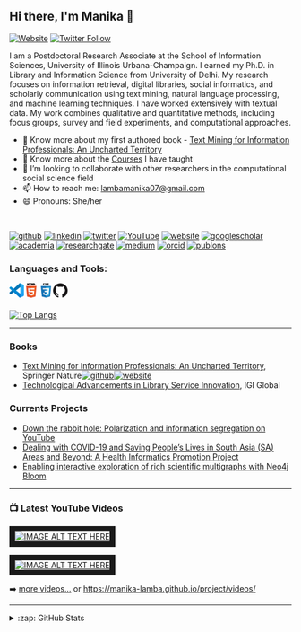  ## Hi there, I'm Manika 👋
 [![Website](https://img.shields.io/website?label=manika-lamba.github.io&style=for-the-badge&url=https%3A%2F%2Fmanika-lamba.github.io)](https://manika-lamba.github.io)
 [![Twitter Follow](https://img.shields.io/twitter/follow/lamba_manika?color=1DA1F2&logo=twitter&style=for-the-badge)](https://twitter.com/lamba_manika)

I am a Postdoctoral Research Associate at the School of Information Sciences, University of Illinois Urbana-Champaign. I earned my Ph.D. in Library and Information Science from University of Delhi. My research focuses on information retrieval, digital libraries, social informatics, and scholarly communication using text mining, natural language processing, and machine learning techniques. I have worked extensively with textual data. My work combines qualitative and quantitative methods, including focus groups, survey and field experiments, and computational approaches.

- 🔭 Know more about my first authored book - [Text Mining for Information Professionals: An Uncharted Territory](https://textmining-infopros.github.io/)
- 🔭 Know more about the [Courses](https://manika-lamba.gitbook.io/courses/courses/introduction) I have taught
- 👯 I’m looking to collaborate with other researchers in the computational social science field
- 📫 How to reach me: lambamanika07@gmail.com
- 😄 Pronouns: She/her

<br/>

[<img src='https://cdn.jsdelivr.net/npm/simple-icons@3.0.1/icons/github.svg' alt='github' height='40'>](https://github.com/manika-lamba)  [<img src='https://cdn.jsdelivr.net/npm/simple-icons@3.0.1/icons/linkedin.svg' alt='linkedin' height='40'>](https://www.linkedin.com/in/manika-lamba-978282a2/)  [<img src='https://cdn.jsdelivr.net/npm/simple-icons@3.0.1/icons/twitter.svg' alt='twitter' height='40'>](https://twitter.com/lamba_manika)  [<img src='https://cdn.jsdelivr.net/npm/simple-icons@3.0.1/icons/youtube.svg' alt='YouTube' height='40'>](https://www.youtube.com/channel/UChUjrjKX2pONUZrquNdifUA)  [<img src='https://cdn.jsdelivr.net/npm/simple-icons@3.0.1/icons/icloud.svg' alt='website' height='40'>](https://manika-lamba.github.io)  [<img src='https://cdn.jsdelivr.net/npm/simple-icons@3.0.1/icons/googlescholar.svg' alt='googlescholar' height='40'>](https://scholar.google.co.uk/citations?user=sfRS9iwAAAAJ&hl=en)  [<img src='https://cdn.jsdelivr.net/npm/simple-icons@3.0.1/icons/academia.svg' alt='academia' height='40'>](https://du-in.academia.edu/ManikaLamba)  [<img src='https://cdn.jsdelivr.net/npm/simple-icons@3.0.1/icons/researchgate.svg' alt='researchgate' height='40'>](https://www.researchgate.net/profile/Manika_Lamba3)  [<img src='https://cdn.jsdelivr.net/npm/simple-icons@3.0.1/icons/medium.svg' alt='medium' height='40'>](https://medium.com/@lambamanika07)  [<img src='https://cdn.jsdelivr.net/npm/simple-icons@3.0.1/icons/orcid.svg' alt='orcid' height='40'>](https://orcid.org/0000-0002-2022-3098)  [<img src='https://cdn.jsdelivr.net/npm/simple-icons@3.0.1/icons/publons.svg' alt='publons' height='40'>](https://publons.com/researcher/1395631/manika-lamba/)  

### Languages and Tools:
<img align="left" alt="Visual Studio Code" width="26px" src="https://raw.githubusercontent.com/github/explore/80688e429a7d4ef2fca1e82350fe8e3517d3494d/topics/visual-studio-code/visual-studio-code.png" />
<img align="left" alt="HTML5" width="26px" src="https://raw.githubusercontent.com/github/explore/80688e429a7d4ef2fca1e82350fe8e3517d3494d/topics/html/html.png" />
<img align="left" alt="CSS3" width="26px" src="https://raw.githubusercontent.com/github/explore/80688e429a7d4ef2fca1e82350fe8e3517d3494d/topics/css/css.png" />
<img align="left" alt="GitHub" width="26px" src="https://raw.githubusercontent.com/github/explore/78df643247d429f6cc873026c0622819ad797942/topics/github/github.png" />

<br />
<br />

[![Top Langs](https://github-readme-stats.vercel.app/api/top-langs/?username=manika-lamba&layout=compact)](https://github.com/manika-lamba/github-readme-stats)

---
### Books

- [Text Mining for Information Professionals: An Uncharted Territory](https://www.springer.com/in/book/9783030850845), Springer Nature[<img src='https://cdn.jsdelivr.net/npm/simple-icons@3.0.1/icons/github.svg' alt='github' height='40'>](https://github.com/textmining-infopros)[<img src='https://cdn.jsdelivr.net/npm/simple-icons@3.0.1/icons/icloud.svg' alt='website' height='40'>](https://textmining-infopros.github.io/)
- [Technological Advancements in Library Service Innovation](https://www.igi-global.com/book/technological-advancements-library-service-innovation/274985), IGI Global

### Currents Projects

- [Down the rabbit hole: Polarization and information segregation on YouTube](http://janlo.de/bigssscss/social-cohesion-2022-groningen/projects/#youtube)
- [Dealing with COVID-19 and Saving People’s Lives in South Asia (SA) Areas and Beyond: A Health Informatics Promotion Project](https://manika-lamba.github.io/project/asist/)
- [Enabling interactive exploration of rich scientific multigraphs with Neo4j Bloom](https://s4.scienceofscience.org/announcement/microgrants)

---
### 📺 Latest YouTube Videos

<a href="http://www.youtube.com/watch?feature=player_embedded&v=WcMnKg9IpgY
" target="_blank"><img src="http://img.youtube.com/vi/WcMnKg9IpgY/0.jpg" 
alt="IMAGE ALT TEXT HERE" width="240" height="180" border="10" /></a>

<a href="http://www.youtube.com/watch?feature=player_embedded&v=w07LlBFrMCY
" target="_blank"><img src="http://img.youtube.com/vi/w07LlBFrMCY/0.jpg" 
alt="IMAGE ALT TEXT HERE" width="240" height="180" border="10" /></a>

➡️ [more videos...](https://youtube.com/channel/UChUjrjKX2pONUZrquNdifUA) or https://manika-lamba.github.io/project/videos/

---

</details>

<details>
  <summary>:zap: GitHub Stats</summary>

 ![Manika](https://github-readme-stats.vercel.app/api?username=manika-lamba&hide=contribs,prs,issues&count_private=true&show_icons=true&theme=radical)
 
 ![GitHub metrics](https://metrics.lecoq.io/manika-lamba)  

![GitHub streak stats](https://github-readme-streak-stats.herokuapp.com/?user=manika-lamba)  
 
 [![trophy](https://github-profile-trophy.vercel.app/?username=manika-lamba)](https://github.com/ryo-ma/github-profile-trophy)

![GitHub Activity Graph](https://activity-graph.herokuapp.com/graph?username=manika-lamba)  

![Profile views](https://gpvc.arturio.dev/manika-lamba)  
 
 
